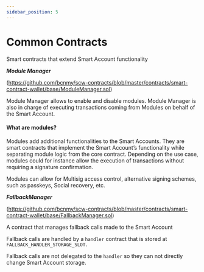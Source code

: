 ```yaml
---
sidebar_position: 5
---
```


# Common Contracts

Smart contracts that extend Smart Account functionality

**_Module Manager_**

(https://github.com/bcnmy/scw-contracts/blob/master/contracts/smart-contract-wallet/base/ModuleManager.sol)

Module Manager allows to enable and disable modules.
Module Manager is also in charge of executing transactions coming from Modules on behalf of the Smart Account.

#### What are modules?

Modules add additional functionalities to the Smart Accounts. They are smart contracts that implement the Smart Account’s functionality while separating module logic from the core contract. Depending on the use case, modules could for instance allow the execution of transactions without requiring a signature confirmation.

Modules can allow for Multisig access control, alternative signing schemes, such as passkeys, Social recovery, etc.

**_FallbackManager_**

(https://github.com/bcnmy/scw-contracts/blob/master/contracts/smart-contract-wallet/base/FallbackManager.sol)

A contract that manages fallback calls made to the Smart Account

Fallback calls are handled by a `handler` contract that is stored at `FALLBACK_HANDLER_STORAGE_SLOT.`

Fallback calls are not delegated to the `handler` so they can not directly change Smart Account storage.
